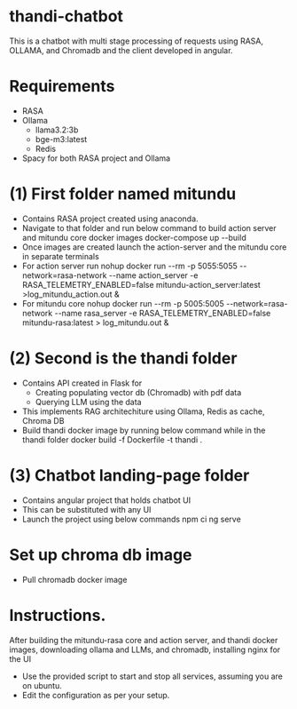 # thandi-chatbot
This is a chatbot with multi stage processing of requests using RASA, OLLAMA, and Chromadb and the client developed in angular.
# Requirements
- RASA
- Ollama
  - llama3.2:3b
  - bge-m3:latest
  - Redis
- Spacy for both RASA project and Ollama

# (1) First folder named mitundu
- Contains RASA project created using anaconda.
- Navigate to that folder and run below command to build action server and mitundu core docker images
     docker-compose up --build
- Once images are created launch the action-server and the mitundu core in separate terminals
- For action server run
  nohup docker run --rm -p 5055:5055 --network=rasa-network --name action_server -e RASA_TELEMETRY_ENABLED=false mitundu-action_server:latest >log_mitundu_action.out &
- For mitundu core
  nohup docker run --rm -p 5005:5005 --network=rasa-network --name rasa_server -e RASA_TELEMETRY_ENABLED=false mitundu-rasa:latest > log_mitundu.out &

# (2) Second is the thandi folder
- Contains API created in Flask for
  - Creating populating vector db (Chromadb) with pdf data
  - Querying LLM using the data
- This implements RAG architechiture using Ollama, Redis as cache, Chroma DB
- Build thandi docker image by running below command while in the thandi folder
  docker build -f Dockerfile -t thandi .

# (3) Chatbot landing-page folder
- Contains angular project that holds chatbot UI
- This can be substituted with any UI
- Launch the project using below commands
  npm ci
  ng serve
# Set up chroma db image
- Pull chromadb docker image
# Instructions.
After building the mitundu-rasa core and action server, and thandi docker images, downloading ollama and LLMs, and chromadb, installing nginx for the UI
- Use the provided script to start and stop all services, assuming you are on ubuntu.
- Edit the configuration as per your setup.
